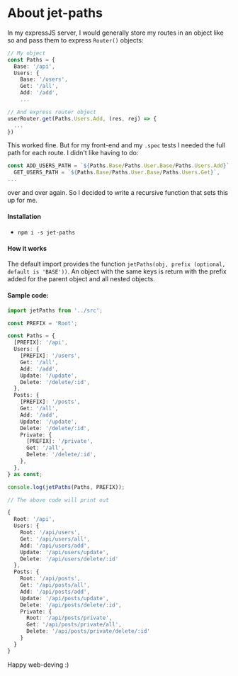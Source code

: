 # About jet-paths

In my expressJS server, I would generally store my routes in an object like so 
and pass them to express `Router()` objects:

```typescript
// My object
const Paths = {
  Base: '/api',
  Users: {
    Base: '/users',
    Get: '/all',
    Add: '/add',
    ...

// And express router object
userRouter.get(Paths.Users.Add, (res, rej) => {
  ...
})
```

This worked fine. But for my front-end and my `.spec` tests I needed the full path for each route. I didn't like having to do:

```typescript
const ADD_USERS_PATH = `${Paths.Base/Paths.User.Base/Paths.Users.Add}`,
  GET_USERS_PATH = `${Paths.Base/Paths.User.Base/Paths.Users.Get}`,
...
```

over and over again. So I decided to write a recursive function that sets this up for me.


#### Installation
- `npm i -s jet-paths`


#### How it works
The default import provides the function `jetPaths(obj, prefix (optional, default is 'BASE'))`. An object with the same keys is return with the prefix added for the parent object and all nested objects. 


#### Sample code:

```typescript
import jetPaths from '../src';

const PREFIX = 'Root';

const Paths = {
  [PREFIX]: '/api',
  Users: {
    [PREFIX]: '/users',
    Get: '/all',
    Add: '/add',
    Update: '/update',
    Delete: '/delete/:id',
  },
  Posts: {
    [PREFIX]: '/posts',
    Get: '/all',
    Add: '/add',
    Update: '/update',
    Delete: '/delete/:id',
    Private: {
      [PREFIX]: '/private',
      Get: '/all',
      Delete: '/delete/:id',
    },
  },
} as const;

console.log(jetPaths(Paths, PREFIX));

// The above code will print out

{
  Root: '/api',
  Users: {
    Root: '/api/users',
    Get: '/api/users/all',
    Add: '/api/users/add',
    Update: '/api/users/update',
    Delete: '/api/users/delete/:id'
  },
  Posts: {
    Root: '/api/posts',
    Get: '/api/posts/all',
    Add: '/api/posts/add',
    Update: '/api/posts/update',
    Delete: '/api/posts/delete/:id',
    Private: {
      Root: '/api/posts/private',
      Get: '/api/posts/private/all',
      Delete: '/api/posts/private/delete/:id'
    }
  }
}
```

Happy web-deving :)
